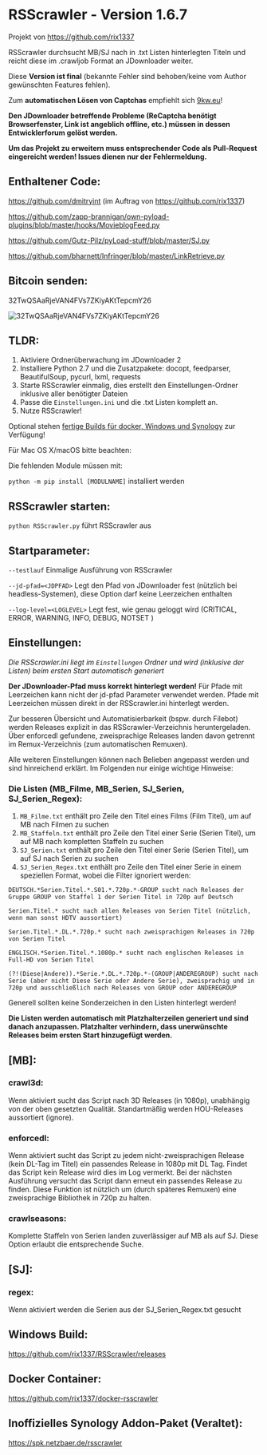 #  RSScrawler - Version 1.6.7
Projekt von https://github.com/rix1337

RSScrawler durchsucht MB/SJ nach in .txt Listen hinterlegten Titeln und reicht diese im .crawljob Format an JDownloader weiter.

Diese **Version ist final** (bekannte Fehler sind behoben/keine vom Author gewünschten Features fehlen).

Zum **automatischen Lösen von Captchas** empfiehlt sich [9kw.eu](https://www.9kw.eu/register_87296.html)!

**Den JDownloader betreffende Probleme (ReCaptcha benötigt Browserfenster, Link ist angeblich offline, etc.) müssen in dessen Entwicklerforum gelöst werden.**

**Um das Projekt zu erweitern muss entsprechender Code als Pull-Request eingereicht werden! Issues dienen nur der Fehlermeldung.**

## Enthaltener Code:
https://github.com/dmitryint (im Auftrag von https://github.com/rix1337)

https://github.com/zapp-brannigan/own-pyload-plugins/blob/master/hooks/MovieblogFeed.py

https://github.com/Gutz-Pilz/pyLoad-stuff/blob/master/SJ.py

https://github.com/bharnett/Infringer/blob/master/LinkRetrieve.py

## Bitcoin senden:

32TwQSAaRjeVAN4FVs7ZKiyAKtTepcmY26

![32TwQSAaRjeVAN4FVs7ZKiyAKtTepcmY26](https://raw.githubusercontent.com/rix1337/donate/master/donate.png "32TwQSAaRjeVAN4FVs7ZKiyAKtTepcmY26")

## TLDR:

1. Aktiviere Ordnerüberwachung im JDownloader 2
2. Installiere Python 2.7 und die Zusatzpakete: docopt, feedparser, BeautifulSoup, pycurl, lxml, requests
3. Starte RSScrawler einmalig, dies erstellt den Einstellungen-Ordner inklusive aller benötigter Dateien
4. Passe die ```Einstellungen.ini``` und die .txt Listen komplett an.
5. Nutze RSScrawler!

Optional stehen [fertige Builds für docker, Windows und Synology](#windows-build) zur Verfügung!

Für Mac OS X/macOS bitte beachten:

Die fehlenden Module müssen mit:

```python -m pip install [MODULNAME]``` installiert werden

## RSScrawler starten:

```python RSScrawler.py``` führt RSScrawler aus

## Startparameter:

  ```--testlauf```                Einmalige Ausführung von RSScrawler
  
  ```--jd-pfad=<JDPFAD>```        Legt den Pfad von JDownloader fest (nützlich bei headless-Systemen), diese Option darf keine Leerzeichen enthalten

  ```--log-level=<LOGLEVEL>```    Legt fest, wie genau geloggt wird (CRITICAL, ERROR, WARNING, INFO, DEBUG, NOTSET )

## Einstellungen:
*Die RSScrawler.ini liegt im ```Einstellungen``` Ordner und wird (inklusive der Listen) beim ersten Start automatisch generiert*

**Der JDownloader-Pfad muss korrekt hinterlegt werden!**
Für Pfade mit Leerzeichen kann nicht der jd-pfad Parameter verwendet werden. Pfade mit Leerzeichen müssen direkt in der RSScrawler.ini hinterlegt werden.

Zur besseren Übersicht und Automatisierbarkeit (bspw. durch Filebot) werden Releases explizit in das RSScrawler-Verzeichnis heruntergeladen. Über enforcedl gefundene, zweisprachige Releases landen davon getrennt im Remux-Verzeichnis (zum automatischen Remuxen).

Alle weiteren Einstellungen können nach Belieben angepasst werden und sind hinreichend erklärt. Im Folgenden nur einige wichtige Hinweise:

### Die Listen (MB_Filme, MB_Serien, SJ_Serien, SJ_Serien_Regex):

1. ```MB_Filme.txt``` enthält pro Zeile den Titel eines Films (Film Titel), um auf MB nach Filmen zu suchen
2. ```MB_Staffeln.txt``` enthält pro Zeile den Titel einer Serie (Serien Titel), um auf MB nach kompletten Staffeln zu suchen
3. ```SJ_Serien.txt``` enthält pro Zeile den Titel einer Serie (Serien Titel), um auf SJ nach Serien zu suchen
4. ```SJ_Serien_Regex.txt``` enthält pro Zeile den Titel einer Serie in einem speziellen Format, wobei die Filter ignoriert werden:

```
DEUTSCH.*Serien.Titel.*.S01.*.720p.*-GROUP sucht nach Releases der Gruppe GROUP von Staffel 1 der Serien Titel in 720p auf Deutsch

Serien.Titel.* sucht nach allen Releases von Serien Titel (nützlich, wenn man sonst HDTV aussortiert)

Serien.Titel.*.DL.*.720p.* sucht nach zweisprachigen Releases in 720p von Serien Titel

ENGLISCH.*Serien.Titel.*.1080p.* sucht nach englischen Releases in Full-HD von Serien Titel

(?!(Diese|Andere)).*Serie.*.DL.*.720p.*-(GROUP|ANDEREGROUP) sucht nach Serie (aber nicht Diese Serie oder Andere Serie), zweisprachig und in 720p und ausschließlich nach Releases von GROUP oder ANDEREGROUP
```

Generell sollten keine Sonderzeichen in den Listen hinterlegt werden!

**Die Listen werden automatisch mit Platzhalterzeilen generiert und sind danach anzupassen. Platzhalter verhindern, dass unerwünschte Releases beim ersten Start hinzugefügt werden.**

## [MB]:

### crawl3d:

Wenn aktiviert sucht das Script nach 3D Releases (in 1080p), unabhängig von der oben gesetzten Qualität. Standartmäßig werden HOU-Releases aussortiert (ignore).

### enforcedl:

Wenn aktiviert sucht das Script zu jedem nicht-zweisprachigen Release (kein DL-Tag im Titel) ein passendes Release in 1080p mit DL Tag.
Findet das Script kein Release wird dies im Log vermerkt. Bei der nächsten Ausführung versucht das Script dann erneut ein passendes Release zu finden. Diese Funktion ist nützlich um (durch späteres Remuxen) eine zweisprachige Bibliothek in 720p zu halten.

### crawlseasons:

Komplette Staffeln von Serien landen zuverlässiger auf MB als auf SJ. Diese Option erlaubt die entsprechende Suche.

## [SJ]:

### regex:

Wenn aktiviert werden die Serien aus der SJ_Serien_Regex.txt gesucht

## Windows Build:
https://github.com/rix1337/RSScrawler/releases

## Docker Container:
https://github.com/rix1337/docker-rsscrawler

## Inoffizielles Synology Addon-Paket (Veraltet):
https://spk.netzbaer.de/rsscrawler
